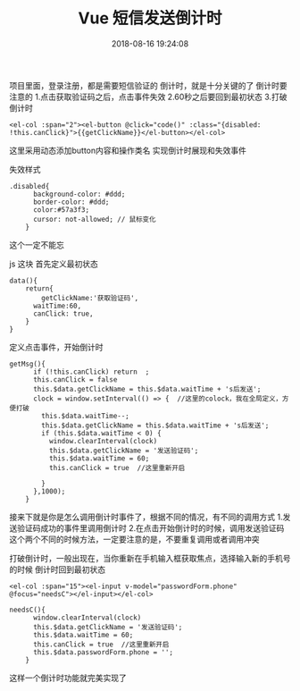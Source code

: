 ﻿---
title: Vue 短信发送倒计时
date: 2018-08-16 19:24:08
tags:
---

项目里面，登录注册，都是需要短信验证的
倒计时，就是十分关键的了
倒计时要注意的
1.点击获取验证码之后，点击事件失效
2.60秒之后要回到最初状态
3.打破倒计时

```
<el-col :span="2"><el-button @click="code()" :class="{disabled: !this.canClick}">{{getClickName}}</el-button></el-col>
```
这里采用动态添加button内容和操作类名 实现倒计时展现和失效事件

失效样式
```
.disabled{
      background-color: #ddd;
      border-color: #ddd;
      color:#57a3f3;
      cursor: not-allowed; // 鼠标变化
    }
```
这个一定不能忘

js 这块
首先定义最初状态
```
data(){
	return{
		getClickName:'获取验证码',
      waitTime:60,
      canClick: true,
	}
}
```
定义点击事件，开始倒计时
```
getMsg(){
      if (!this.canClick) return  ;
      this.canClick = false
      this.$data.getClickName = this.$data.waitTime + 's后发送';
      clock = window.setInterval(() => {  //这里的colock，我在全局定义，方便打破
        this.$data.waitTime--;
        this.$data.getClickName = this.$data.waitTime + 's后发送';
        if (this.$data.waitTime < 0) {
          window.clearInterval(clock)
          this.$data.getClickName = '发送验证码';
          this.$data.waitTime = 60;
          this.canClick = true  //这里重新开启

        }
      },1000);
    }
```
接来下就是你是怎么调用倒计时事件了，根据不同的情况，有不同的调用方式
1.发送验证码成功的事件里调用倒计时
2.在点击开始倒计时的时候，调用发送验证码
这个两个不同的时候方法，一定要注意的是，不要重复调用或者调用冲突

打破倒计时，一般出现在，当你重新在手机输入框获取焦点，选择输入新的手机号的时候
倒计时回到最初状态
```
<el-col :span="15"><el-input v-model="passwordForm.phone" @focus="needsC"></el-input></el-col>
```
```
needsC(){
      window.clearInterval(clock)
      this.$data.getClickName = '发送验证码';
      this.$data.waitTime = 60;
      this.canClick = true  //这里重新开启
      this.$data.passwordForm.phone = '';
    }
```
这样一个倒计时功能就完美实现了